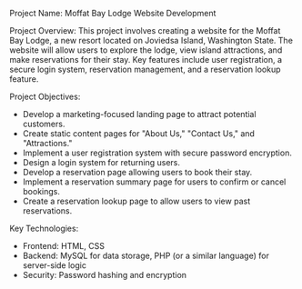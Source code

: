 Project Name: Moffat Bay Lodge Website Development

Project Overview:
This project involves creating a website for the Moffat Bay Lodge, a new resort located on Joviedsa Island, Washington State. The website will allow users to explore the lodge, view island attractions, and make reservations for their stay. Key features include user registration, a secure login system, reservation management, and a reservation lookup feature.

Project Objectives:
- Develop a marketing-focused landing page to attract potential customers.
- Create static content pages for "About Us," "Contact Us," and "Attractions."
- Implement a user registration system with secure password encryption.
- Design a login system for returning users.
- Develop a reservation page allowing users to book their stay.
- Implement a reservation summary page for users to confirm or cancel bookings.
- Create a reservation lookup page to allow users to view past reservations.

Key Technologies:
- Frontend: HTML, CSS
- Backend: MySQL for data storage, PHP (or a similar language) for server-side logic
- Security: Password hashing and encryption
